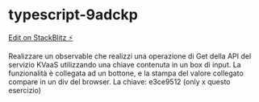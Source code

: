 # typescript-9adckp

[Edit on StackBlitz ⚡️](https://stackblitz.com/edit/typescript-9adckp)

Realizzare un observable che realizzi una operazione di Get della API del servizio KVaaS utilizzando una chiave contenuta in un box di input.
La funzionalità è collegata ad un bottone, e la stampa del valore collegato compare in un div del browser.
La chiave: e3ce9512 (only x questo esercizio)
